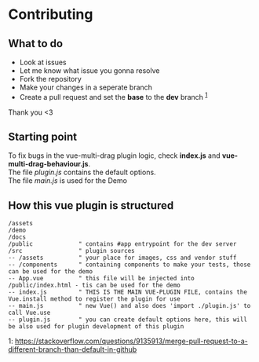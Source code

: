 # Contributing

## What to do

- Look at issues
- Let me know what issue you gonna resolve
- Fork the repository
- Make your changes in a seperate branch
- Create a pull request and set the **base** to the **dev** branch <sup><a href="#fn1">1</a></sup>

Thank you <3

## Starting point

To fix bugs in the vue-multi-drag plugin logic, check **index.js** and **vue-multi-drag-behaviour.js**.  
The file _plugin.js_ contains the default options.  
The file _main.js_ is used for the Demo

## How this vue plugin is structured

````
/assets
/demo
/docs
/public             " contains #app entrypoint for the dev server
/src                " plugin sources
-- /assets          " your place for images, css and vendor stuff
-- /components      " containing components to make your tests, those can be used for the demo
-- App.vue          " this file will be injected into /public/index.html - tis can be used for the demo
-- index.js         " THIS IS THE MAIN VUE-PLUGIN FILE, contains the Vue.install method to register the plugin for use
-- main.js          " new Vue() and also does 'import ./plugin.js' to call Vue.use
-- plugin.js        " you can create default options here, this will be also used for plugin development of this plugin
````



<span id="fn1">1</span>: https://stackoverflow.com/questions/9135913/merge-pull-request-to-a-different-branch-than-default-in-github
